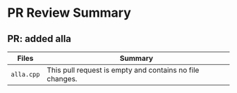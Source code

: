 # PR Review Summary

## PR: added alla

| Files | Summary |
| ----- | ------- |
| `alla.cpp` | This pull request is empty and contains no file changes. |
